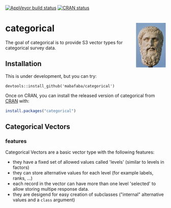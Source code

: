 [![AppVeyor build status](https://ci.appveyor.com/api/projects/status/github/mabafaba/categorical?branch=master&svg=true)](https://ci.appveyor.com/project/mabafaba/categorical)
[![CRAN status](https://www.r-pkg.org/badges/version/categorical)](https://cran.r-project.org/package=categorical)

# categorical <img src="man/figures/logo.png" align="right" height=140/>

The goal of categorical is to provide S3 vector types for categorical survey data.

## Installation

This is under development, but you can try:

```
devtools::install_github('mabafaba/categorical')
```
Once on CRAN, you can install the released version of categorical from [CRAN](https://CRAN.R-project.org) with:

``` r
install.packages("categorical")
```


Categorical Vectors
-------------------

### features

Categorical Vectors are a basic vector type with the following features:

-   they have a fixed set of allowed values called 'levels' (similar to
    levels in factors)
-   they can store alternative values for each level (for example labels, ranks, ...)
-   each record in the vector can have more than one level 'selected' to
    allow storing multipe response data.
-   they are desigend for easy creation of subclasses ("internal" alternative values and a `class` argument)

